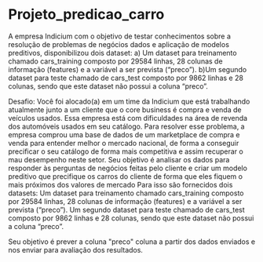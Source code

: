 # Projeto_predicao_carro
A empresa Indicium com o objetivo de testar conhecimentos sobre a resolução de problemas de negócios dados e aplicação de modelos preditivos, disponibilizou dois dataset:
  a) Um dataset para treinamento chamado cars_training composto por 29584 linhas, 28 colunas de informação (features) e a variável a ser prevista (“preco”). 
b)Um segundo dataset para teste chamado de cars_test composto por  9862 linhas e 28 colunas, sendo que este dataset não possui a coluna “preco”. 


Desafio:
Você foi alocado(a) em um time da Indicium que está trabalhando atualmente junto a um cliente que o core business é compra e venda de veículos usados. Essa empresa está com dificuldades na área de revenda dos automóveis usados em seu catálogo.
Para resolver esse problema, a empresa comprou uma base de dados de um marketplace de compra e venda para entender melhor o mercado nacional, de forma a conseguir precificar o seu catálogo de forma mais competitiva e assim recuperar o mau desempenho neste setor.
Seu objetivo é analisar os dados para responder às perguntas de negócios feitas pelo cliente e criar um modelo preditivo que precifique os carros do cliente de forma que eles fiquem o mais próximos dos valores de mercado Para isso são fornecidos dois datasets: 
Um dataset para treinamento chamado cars_training composto por 29584 linhas, 28 colunas de informação (features) e a variável a ser prevista (“preco”). 
Um segundo dataset para teste chamado de cars_test composto por  9862 linhas e 28 colunas, sendo que este dataset não possui a coluna “preco”. 

Seu objetivo é prever a coluna "preco" coluna a partir dos dados enviados e nos enviar para avaliação dos resultados.



